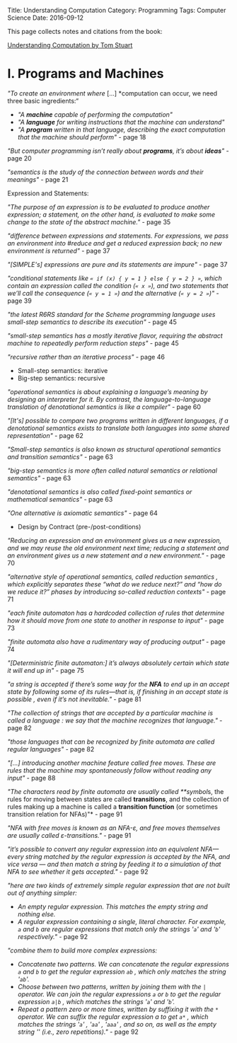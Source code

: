 ﻿Title: Understanding Computation
Category: Programming
Tags: Computer Science
Date: 2016-09-12

This page collects notes and citations from the book:

[Understanding Computation by Tom Stuart](http://computationbook.com/)



# I. Programs and Machines

*"To create an environment where* [...] *computation can occur, we need three basic ingredients:“

- *"A **machine** capable of performing the computation"*
- *"A **language** for writing instructions that the machine can understand"*
- *"A **program** written in that language, describing the exact computation that the machine should perform"* - page 18

*"But computer programming isn’t really about **programs**, it’s about **ideas**"* - page 20

*"semantics is the study of the connection between words and their meanings"* - page 21


Expression and Statements:

*"The purpose of an expression is to be evaluated to produce another expression; a statement, on the other hand, is evaluated to make some change to the state of the abstract machine."* - page 35

*"difference between expressions and statements. For expressions, we pass an environment into #reduce and get a reduced expression back; no new environment is returned"* - page 37

*"[SIMPLE's] expressions are pure and its statements are impure"* - page 37


*"conditional statements like `« if (x) { y = 1 } else { y = 2 } »`, which contain an expression called the condition (`« x »`), and two statements that we’ll call the consequence (`« y = 1 »`) and the alternative (`« y = 2 »`)"* - page 39

*"the latest R6RS standard for the Scheme programming language uses small-step semantics to describe its execution"* - page 45

*"small-step semantics has a mostly iterative flavor, requiring the abstract machine to repeatedly perform reduction steps"* - page 45

*"recursive rather than an iterative process"* - page 46

- Small-step semantics: iterative
- Big-step semantics: recursive



*"operational semantics is about explaining a language’s meaning by designing an interpreter for it. By contrast, the language-to-language translation of denotational semantics is like a compiler"* - page 60

*"[It's] possible to compare two programs written in different languages, if a denotational semantics exists to translate both languages into some shared representation"* - page 62

*"Small-step semantics is also known as structural operational semantics and transition semantics"* - page 63

*"big-step semantics is more often called natural semantics or relational semantics"* - page 63

*"denotational semantics is also called fixed-point semantics or mathematical semantics"* - page 63

*"One alternative is axiomatic semantics"* - page 64

- Design by Contract (pre-/post-conditions)


*"Reducing an expression and an environment gives us a new expression, and we may reuse the old environment next time; reducing a statement and an environment gives us a new statement and a new environment."* - page 70

*"alternative style of operational semantics, called reduction semantics , which explicitly separates these “what do we reduce next?” and “how do we reduce it?” phases by introducing so-called reduction contexts"* - page 71


*"each finite automaton has a hardcoded collection of rules that determine how it should move from one state to another in response to input"* - page 73


*"finite automata also have a rudimentary way of producing output"* - page 74


*"[Deterministric finite automaton:] it’s always absolutely certain which state it will end up in"* - page 75


*"a string is accepted if there’s some way for the **NFA** to end up in an accept state by following some of its rules—that is, if finishing in an accept state is possible , even if it’s not inevitable."* - page 81


*"The collection of strings that are accepted by a particular machine is called a language : we say that the machine recognizes that language."* - page 82


*"those languages that can be recognized by finite automata are called regular languages"* - page 82




*"[...] introducing another machine feature called free moves. These are rules that the machine may spontaneously follow without reading any input"* - page 88


*"The characters read by finite automata are usually called **symbol*s, the rules for moving between states are called **transitions**, and the collection of rules making up a machine is called a **transition function** (or sometimes transition relation for NFAs)"* - page 91


*"NFA with free moves is known as an NFA-ε, and free moves themselves are usually called ε-transitions."* - page 91


*"it’s possible to convert any regular expression into an equivalent NFA—every string matched by the regular expression is accepted by the NFA, and vice versa — and then match a string by feeding it to a simulation of that NFA to see whether it gets accepted."* - page 92


*"here are two kinds of extremely simple regular expression that are not built out of anything simpler:*

- *An empty regular expression. This matches the empty string and nothing else.*
- *A regular expression containing a single, literal character. For example, `a` and `b` are regular expressions that match only the strings '`a`' and '`b`' respectively."* - page 92


*"combine them to build more complex expressions:*

- *Concatenate two patterns. We can concatenate the regular expressions `a` and `b` to get the regular expression `ab` , which only matches the string '`ab`'.*
- *Choose between two patterns, written by joining them with the `|` operator. We can join the regular expressions `a` or `b` to get the regular expression `a|b` , which matches the strings '`a`' and '`b`'.*
- *Repeat a pattern zero or more times, written by suffixing it with the `*` operator. We can suffix the regular expression a to get `a*` , which matches the strings '`a`' , '`aa`' , '`aaa`' , and so on, as well as the empty string '' (i.e., zero repetitions)."* - page 92



<!-- TODO continue

the * operator to bind more tightly than concatenation, which in turn binds more tightly than the | operator.

July 31, 2016
94





Any two NFAs can be concatenated by turning every accept state from the first NFA into a nonaccept state and connecting it to the start state of the second NFA with a free move

August 2, 2016
97





The start state of the first NFA The accept states of the second NFA All the rules from both NFAs Some extra free moves to connect each of the first NFA’s old accept states to the second NFA’s old start state

August 2, 2016
98





A new start state All the accept states from both NFAs All the rules from both NFAs Two extra free moves to connect the new start state to each of the NFA’s old start states

August 2, 2016
100





A new start state, which is also an accept state All the accept states from the old NFA All the rules from the old NFA Some extra free moves to connect each of the old NFA’s accept states to its old start state Another extra free move to connect the new start state to the old start state

August 2, 2016
101





Free moves are useful for this conversion because they provide an unobtrusive way to glue together smaller machines into larger ones without affecting the behavior of any of the components.

August 2, 2016
102





Nondeterminism and free moves make it easier to design finite state machines to perform specific jobs—we’ve

August 2, 2016
105





it’s possible to convert any nondeterministic finite automaton into a deterministic one that accepts exactly the same strings

August 2, 2016
105





stack , a last-in first-out data structure

August 4, 2016
121





A finite state machine with a built-in stack is called a pushdown automaton (PDA), and when that machine’s rules are deterministic, we call it a deterministic pushdown automaton (DPDA).

August 4, 2016
122





a PDA rule into five parts: The current state of the machine The character that must be read from the input (optional) The next state of the machine The character that must be popped off the stack The sequence of characters to push onto the stack after the top character has been popped off

August 4, 2016
123





The assumption is that a PDA will always pop the top character off the stack, and then push some other characters onto the stack, every time it follows a rule. Each rule declares which character it wants to pop, and the rule will only apply when that character is on the top of the stack; if the rule wants that character to stay on the stack instead of getting popped, it can include it in the sequence of characters that get pushed back on afterward.

August 4, 2016
123





bottom of the stack—the dollar sign, $ , is a popular choice

August 4, 2016
124





there are two important things to know about a pushdown automaton at each step of its computation: what its current state is, and what the current contents of its stack are. If we use the word configuration to refer to this combination of a state and a stack, we can talk about a pushdown automaton moving from one configuration to another as it reads input characters,

August 17, 2016
126





there isn’t an NPDA-to-DPDA algorithm.

August 10, 2016
139





Lexical analysis Read a raw string of characters and turn it into a sequence of tokens . Each token represents an individual building block of program syntax, like “variable name,” “opening bracket,” or “ while keyword.” A lexical analyzer uses a language-specific set of rules called a lexical grammar to decide which sequences of characters should produce which tokens. This stage deals with messy character-level details like variable-naming rules, comments, and whitespace, leaving a clean sequence of tokens for the next stage to consume.

August 10, 2016
139





Syntactic analysis Read a sequence of tokens and decide whether they represent a valid program according to the syntactic grammar of the language being parsed. If the program is valid, the syntactic analyzer may produce additional information about its structure (e.g., a parse tree).

August 10, 2016
140





context-free grammar (CFG)

August 14, 2016
143





Each rule has a symbol on the lefthand side and one or more sequences of symbols and tokens on the right.

August 14, 2016
143





The technique for converting a CFG into a PDA works like this:

August 14, 2016
143





Pick a character to represent each symbol from the grammar

August 14, 2016
143





Use the PDA’s stack to store characters that represent grammar symbols

August 14, 2016
144





and tokens

August 14, 2016
144





When the PDA starts, have it immediately push a symbol onto the stack to represent the structure it’s trying to recognize.

August 14, 2016
144





Translate the grammar rules into PDA rules that expand symbols on the top of the stack without reading any input. Each grammar rule describes how to expand a single symbol into a sequence of other symbols and tokens

August 14, 2016
144





Give every token character a PDA rule that reads that character from the input and pops it off the stack

August 14, 2016
145





These token rules work in opposition to the symbol rules. The symbol rules tend to make the stack larger, sometimes pushing several characters to replace the one that’s been popped; the token rules always make the stack smaller, consuming input as they go.

August 14, 2016
145





Finally, make a PDA rule that will allow the machine to enter an accept state if the stack becomes empty

August 14, 2016
145





the symbol rules repeatedly expand the symbol on the top of the stack until it gets replaced by a token, then the token rules consume the stack (and the input) until they hit a symbol. This back and forth eventually results in an empty stack as long as the input string can be generated by the grammar rules.

August 16, 2016
146





The unlimited storage provided by a stack lets a PDA remember arbitrary amounts of information during a computation and refer back to it later.

August 16, 2016
148





There’s a feedback loop between the rules and the stack—the contents of the stack affect which rules the machine can follow, and following a rule will affect the stack contents—which allows a PDA to store away information on the stack that will influence its future execution.

August 16, 2016
148





LL parsing . The first L stands for “left-to-right,” because the input string is read in that direction, and the second L stands for “left derivation,” because it’s always the leftmost (i.e., uppermost) symbol on the stack that gets expanded.

August 16, 2016
151





unified rule format has five parts: The current state of the machine The character that must appear at the tape head’s current position The next state of the machine The character to write at the tape head’s current position The direction (left or right) in which to move the head after writing to the tape

August 17, 2016
156





we don’t have to worry about free moves, because Turing machines don’t have them.

August 17, 2016
160





A Turing machine’s next action is chosen according to its current state and the character currently underneath its tape head, so a deterministic machine can only have one rule for each combination of state and character—the “no contradictions” rule—in order to prevent any ambiguity over what its next action will be.

August 17, 2016
160





implicit stuck state that the machine can go into when no rule applies,

August 17, 2016
160





does adding nondeterminism [ 38 ] make a Turing machine more powerful? In this case the answer is no: a nondeterministic Turing machine can’t do any more than a deterministic one. Pushdown automata are the exception here, because both DFAs and DTMs have enough power to simulate their nondeterministic counterparts. A single state of a finite automaton can be used to represent a combination of many states, and a single Turing machine tape can be used to store the contents of many tapes, but a single pushdown automaton stack can’t represent many possible stacks at once.

August 21, 2016
166





can we design a single machine that can read a program from its input and then do whatever job the program specifies? Perhaps unsurprisingly, a Turing machine is powerful enough to read the description of a simple machine from its tape—a deterministic finite automaton, say—and then run a simulation of that machine to find out what it does.

August 22, 2016
176





we are able to design a machine that can simulate any other DTM by reading its rules, accept states, and initial configuration from the tape and stepping through its execution, essentially acting as a Turing machine rulebook interpreter. A machine that does this is called a universal Turing machine (UTM).

August 22, 2016
177





We can write software—an encoded description of a Turing machine—onto a tape, feed that tape to the UTM, and have our software executed to produce the behavior we want.

August 22, 2016
177





One challenge is that every Turing machine has a finite number of states and a finite number of different characters it can store on its tape, with both of these numbers being fixed in advance by its rulebook, and a UTM is no exception.

August 22, 2016
178




II. Computation and Computability



As programmers we work with languages and machines that are designed to fit our mental models of the world, and we expect them to come equipped with features that make it easy to translate our ideas into implementations. These human-centered designs are motivated by convenience rather than necessity

August 22, 2016
182





hard theoretical constraints: certain problems just can’t be solved by any computer, no matter how fast and efficient it is.

August 22, 2016
182





Each number corresponds to a unique way of repeating an action: the number one corresponds to just performing the action; the number two corresponds to performing it and then performing it again; and so on. The number zero, unsurprisingly, corresponds to not performing the action at all.

August 22, 2016
189





Church encoding after Alonzo Church, the inventor of the lambda calculus

August 22, 2016
190





conversion:def to_integer(proc) proc[-> n { n + 1 }][0] endThis method takes a proc that represents a number and calls it with another proc (which just increments its argument) and the native Ruby number 0.

Church numeral to int conversion

August 22, 2016
191





def to_integer(proc) proc[-> n { n + 1 }][0] endThis method takes a proc that represents a number and calls it with another proc (which just increments its argument) and the native Ruby number 0.

August 22, 2016
191





def to_integer(proc) proc[-> n { n + 1 }][0] endThis method takes a proc that represents a number and calls it with another proc (which just increments its argument) and the native Ruby number 0

Conversion of Church numerals

August 22, 2016
191





def to_boolean(proc) proc[true][false] endThis works by taking a proc that represents a Boolean and calling it with true as its first argument and false as its second. TRUE just returns its first argument, so to_boolean(TRUE) will return true, and likewise for FALSE:

Converting Church booleans

August 22, 2016
193





In languages like Ruby, the if - else statement is nonstrict (or lazy ): we give it a condition and two blocks, and it evaluates the condition to decide which of the two blocks to evaluate and return—it never evaluates both.

August 25, 2016
200





evaluates both arguments before IF gets a chance to decide which one to return.

August 25, 2016
200





we can easily implement lists that calculate their contents on the fly, also known as streams . In fact, there’s no reason why streams even need to be finite, because the calculation only has to generate the list contents as they’re consumed

August 25, 2016
215





defining a data structure in terms of itself might seem weird and unusual; in this setting, they’re exactly the same thing, and the Z combinator makes both completely legitimate.

August 25, 2016
216





defining a data structure in terms of itself might seem weird and unusual; in this setting, they’re exactly the same thing, and the Z combinator makes both completely legitimate.

August 25, 2016
216





Function calls are the only thing that actually happens when a lambda calculus program is evaluated,

August 29, 2016
225





function calls are the only kind of syntax that can be reduced.

August 29, 2016
225





You might protest that 3 - 5 = 0 isn’t called “subtraction” where you come from, and you’d be right: the technical name for this operation is “ monus ,” because the nonnegative integers under addition form a commutative monoid instead of a proper abelian group .

August 25, 2016
229





Even though any individual Turing machine has a hardcoded rulebook, the universal Turing machine demonstrates that it’s possible to design a device that can adapt to arbitrary tasks by reading instructions from a tape. These instructions are effectively a piece of software that controls the operation of the machine’s hardware, just like in the general-purpose programmable computers we use every day.

August 29, 2016
231





a Turing machine can act as an interpreter for the lambda calculus by storing a representation of a lambda calculus expression on the tape and repeatedly updating it according to a set of reduction rules,

August 29, 2016
234





Since every Turing machine can be simulated by a lambda calculus program, and every lambda calculus program can be simulated by a Turing machine, the two systems are exactly equivalent in power.

August 29, 2016
234





partial recursive functions are programs that are constructed from four fundamental building blocks in different combinations.

August 29, 2016
235





The first two building blocks are called zero and increment

August 29, 2016
235





third building block, #recurse

August 29, 2016
235





#recurse is just a template for defining a certain kind of recursive function.

August 29, 2016
235





The programs that we can assemble out of #zero , #increment , and #recurse are called the primitive recursive functions. All primitive recursive functions are total : regardless of their inputs, they always halt and return an answer. This is because #recurse is the only legitimate way to define a recursive method, and #recurse always halts: each recursive call makes the last argument closer to zero, and when it inevitably reaches zero, the recursion will stop.

August 29, 2016
237





However, we can’t simulate the full execution of an arbitrary Turing machine with primitive recursive functions, because some Turing machines loop forever, so primitive recursive functions aren’t universal.

August 29, 2016
237





To get a truly universal system we have to add a fourth fundamental operation, #minimize :

August 29, 2016
237





#minimize takes a block and calls it repeatedly with a single numeric argument. For the first call, it provides 0 as the argument, then 1 , then 2 , and keeps calling the block with larger and larger numbers until it returns zero.

August 29, 2016
237





By adding #minimize to #zero , #increment , and #recurse , we can build many more functions—all the partial recursive functions—including ones that don’t always halt.

August 29, 2016
238





With #minimize , it’s possible to fully simulate a Turing machine by repeatedly calling the primitive recursive function that performs a single simulation step. The simulation will continue until the machine halts—and if that never happens, it’ll run forever.

August 29, 2016
238





The SKI calculus is even simpler, with only two kinds of expression—calls and alphabetic symbols —and much easier rules. All of its power comes from the three special symbols S , K , and I (called combinators ), each of which has its own reduction rule: Reduce S[ a ][ b ][ c ] to a [ c ][ b [ c ]] , where a , b , and c can be any SKI calculus expressions. Reduce K[ a ][ b ] to a . Reduce I[ a ] to a .

August 29, 2016
239





The SKI calculus can produce surprisingly complex behavior with its three simple rules—so complex, in fact, that it turns out to be universal.

August 31, 2016
243





Although the SKI calculus has three combinators, the I combinator is actually redundant. There are many expressions containing only S and K that do the same thing as I

September 2, 2016
245





S[K][K] has the same behavior as I , and in fact, that’s true for any SKI expression of the form S[K][ whatever ] . The I combinator is syntactic sugar that we can live without; just the two combinators S and K are enough for universality.

September 2, 2016
246





iota ( ɩ ) is an extra combinator that can be added to the SKI calculus. Here is its reduction rule: Reduce ɩ[ a ] to a [S][K] .

September 2, 2016
246





a language called Iota whose programs only use the ɩ combinator. Although it only has one combinator, Iota is a universal language,

September 2, 2016
246





We can convert an SKI expression to Iota by applying these substitution rules: Replace S with ɩ[ɩ[ɩ[ɩ[ɩ]]]] . Replace K with ɩ[ɩ[ɩ[ɩ]]] . Replace I with ɩ[ɩ] .

September 2, 2016
246





a tag system operates on a string by repeatedly adding new characters to the end of the string and removing them from the beginning.

September 2, 2016
248





A tag system’s description has two parts: first, a collection of rules, where each rule specifies some characters to append to the string when a particular character appears at the beginning—“when

September 2, 2016
249





instance; and second, a number, called the deletion number , which specifies how many characters to delete from the beginning of the string after a rule has been followed.

September 2, 2016
249





Having a deletion number greater than 1 is essential for making this tag system work. Because every second character triggers a rule, we can influence the system’s behavior by arranging for certain characters to appear (or not appear) in these trigger positions.

September 2, 2016
254





Building a Turing machine simulation on top of something as simple as a tag system involves a lot of detail,

September 2, 2016
255





Cyclic tag systems are extremely limited—they have inflexible rules, only two characters, and the lowest possible deletion number—but surprisingly, it’s still possible to use them to simulate any tag system.

September 2, 2016
260





The term Turing complete is often used to describe a system or programming language that can simulate any Turing machine.

August 25, 2016
271





The practical purpose of a computing machine is to perform algorithms . An algorithm is a list of instructions describing some process for turning an input value into an output value, as long as those instructions fulfill certain criteria:

September 3, 2016
274





Finiteness There are a finite number of instructions.

September 3, 2016
274





Simplicity Each instruction is simple enough that it can be performed by a person with a pencil and paper without using any ingenuity.

September 3, 2016
274





Termination A person following the instructions will finish within a finite number of steps for any input.

September 3, 2016
274





Correctness A person following the instructions will produce the right answer for any input.

September 3, 2016
274





can any algorithm be turned into instructions suitable for execution by a machine?

September 3, 2016
276





there’s a real difference between the abstract, intuitive idea of an algorithm and the concrete, logical implementation of that algorithm within a computational system. Could there ever be an algorithm so large, complex, and unusual that its essence can’t be captured by an unthinking mechanical process?

September 3, 2016
276





the question is philosophical rather than scientific

September 3, 2016
276





The idea that any algorithm can be performed by a machine—specifically a deterministic Turing machine—is called the Church–Turing thesis , and although it’s just a conjecture rather than a proven fact, it has enough evidence in its favor to be generally accepted as true.

September 3, 2016
277





programs can be represented as data so that they can be used as input to other programs; it’s the unification of code and data that makes software possible in the first place.

September 3, 2016
279





any system that’s powerful enough to be universal will inevitably allow us to construct computations that loop forever without halting.

September 3, 2016
281





So why must every universal system bring nontermination along for the ride?

September 3, 2016
283





it’s impossible to remove features (e.g., while loops) from a programming language in a way that prevents us from writing nonhalting programs while keeping the language powerful enough to be universal.

September 3, 2016
287





Languages that have been carefully designed to ensure that their programs must always halt are called total programming languages , as opposed to the more conventional partial programming languages whose programs sometimes halt with an answer and sometimes don’t. Total programming languages are still very powerful and capable of expressing many useful computations, but one thing they can’t do is interpret themselves.

September 3, 2016
287





a fundamental mathematical result called Kleene’s second recursion theorem , which guarantees that any program can be converted into an equivalent one that is able to calculate its own source code.

September 3, 2016
288





A decision problem is any question with a yes or no answer

September 4, 2016
293





A decision problem is decidable (or computable ) if there’s an algorithm that’s guaranteed to solve it in a finite amount of time for any possible input. The Church–Turing thesis claims that every algorithm can be performed by a Turing machine, so for a problem to be decidable, we have to be able to design a Turing machine that always produces the correct answer and always halts if we let it run for long enough.

September 4, 2016
293





There are many decision problems— infinitely many—and it turns out that a lot of them are undecidable: there is no guaranteed-to-halt algorithm for solving them. Each of these problems is undecidable not because we just haven’t found the right algorithm for it yet, but because the problem itself is fundamentally impossible to solve for some inputs, and we can even prove that no suitable algorithm will ever be found.

September 4, 2016
294





the halting problem, is the task of deciding whether the execution of a particular Turing machine with a particular initial tape will ever halt.

September 5, 2016
295





This is Rice’s theorem : any nontrivial property of program behavior is undecidable, because the halting problem can always be reduced to the problem of deciding whether that property is true; if we could invent an algorithm for deciding that property, we’d be able to use it to build another algorithm that decides the halting problem, and that’s impossible.

September 5, 2016
304





Any system with enough power to be self-referential can’t correctly answer every question about itself. [ 83 ]

September 6, 2016
308





every pushdown automaton has an equivalent context-free grammar and vice versa; any CFG can be rewritten in Chomsky normal form ; and any CFG in that form must take exactly 2 n − 1 steps to generate a string of length n .

September 4, 2016
312





The main idea of abstract interpretation is to use an abstraction , a model of the real problem that discards enough detail to make it manageable—perhaps by making it smaller, simpler, or by eliminating unknowns—but that also retains enough detail to make its solution relevant to the original problem.

September 6, 2016
315





A lot of the time, it’s fine for a result to be imprecise, but for an abstraction to be useful, it’s important that this imprecision is safe . Safety means that the abstraction always tells the truth: the result of an abstract computation must agree with the result of its concrete counterpart. If not, the abstraction is giving us unreliable information and is probably worse than useless.

September 7, 2016
321





dynamic semantics of programming languages, a way of specifying the meaning of code when it’s executed; a language’s static semantics tells us about properties of programs that we can investigate without executing them. The classic example of static semantics is a type system

September 8, 2016
327





From the perspective of someone designing the static semantics, it’s also more difficult to handle a language where variables can change their types.

September 8, 2016
334





Fundamentally, there is a tension between the restrictiveness of a type system and the expressiveness of the programs we can write within it.

September 8, 2016
334





A good type system finds an acceptable compromise between restrictiveness and expressiveness, ruling out enough problems to be worthwhile without getting in the way, while being simple enough for programmers to understand.

September 8, 2016
334





September 9, 2016
338





Any information we get from the type system has to be taken with a pinch of salt, and we have to pay attention to its limitations when deciding how much faith to put in it. A successful execution of a program’s static semantics doesn’t mean “this program will definitely work,” only “this program definitely won’t fail in a particular way.” It would be great to have an automated system that can tell us that a program is free of any conceivable kind of bug or error, but as we saw in Chapter 8 , the universe just isn’t that convenient.

September 9, 2016
338





Formally, abstract interpretation is a mathematical technique where different semantics for the same language are connected together by functions that convert collections of concrete values into abstract ones and vice versa, allowing the results and properties of abstract programs to be understood in terms of concrete ones.

September 9, 2016
338





Java has a type and effect system that tracks not only the types of methods’ arguments and return values but also which checked exceptions can be thrown by the body of the method (throwing an exception is an effect ), which is used to ensure that all possible exceptions are either handled or explicitly propagated.

September 9, 2016
339




A. Afterword



Every computer program is a mathematical object. Syntactically a program is just a large number; semantically it can represent a mathematical function, or a hierarchical structure which can be manipulated by formal reduction rules. This means that many techniques and results from mathematics, like Kleene’s recursion theorem or Gödel’s incompleteness theorem, can equally be applied to programs.

September 9, 2016
341





Computation, which we initially described as just “what a computer does,” has turned out to be something of a force of nature. It’s tempting to think of computation as a sophisticated human invention that can only be performed by specially-designed systems with many complicated parts, but it also shows up in systems that don’t seem complex enough to support it. So computation isn’t a sterile, artificial process that only happens inside a microprocessor, but rather a pervasive phenomenon that crops up in many different places and in many different ways.

September 9, 2016
341





Computation is not all-or-nothing. Different machines have different amounts of computational power, giving us a continuum of usefulness: DFAs and NFAs have limited capabilities, DPDAs are more powerful, NPDAs more powerful still, and Turing machines are the most powerful we know of.

September 9, 2016
341


-->
